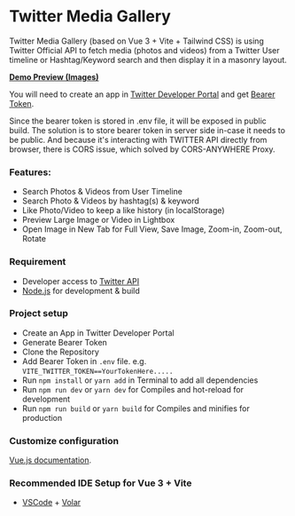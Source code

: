 # Twitter Media Gallery

Twitter Media Gallery (based on Vue 3 + Vite + Tailwind CSS) is using Twitter Official API to fetch media (photos and videos) from a Twitter User timeline or Hashtag/Keyword search and then display it in a masonry layout.

**[Demo Preview (Images)](https://pinboard.opera.com/view/da9b047c-8317-4432-8fbd-7a5d04f351d3)**

You will need to create an app in [Twitter Developer Portal](https://developer.twitter.com) and get [Bearer Token](https://i.imgur.com/tGBFcNq.png).

Since the bearer token is stored in .env file, it will be exposed in public build. The solution is to store bearer token in server side in-case it needs to be public. And because it's interacting with TWITTER API directly from browser, there is CORS issue, which solved by CORS-ANYWHERE Proxy.

### Features:
- Search Photos & Videos from User Timeline
- Search Photo & Videos by hashtag(s) & keyword
- Like Photo/Video to keep a like history (in localStorage)
- Preview Large Image or Video in Lightbox
- Open Image in New Tab for Full View, Save Image, Zoom-in, Zoom-out, Rotate

### Requirement
- Developer access to [Twitter API](https://developer.twitter.com)
- [Node.js](https://nodejs.org/en/download/) for development & build

### Project setup
- Create an App in Twitter Developer Portal
- Generate Bearer Token
- Clone the Repository
- Add Bearer Token in `.env` file. e.g. `VITE_TWITTER_TOKEN==YourTokenHere.....`
- Run `npm install` or `yarn add` in Terminal to add all dependencies
- Run `npm run dev` or `yarn dev` for Compiles and hot-reload for development
- Run `npm run build` or `yarn build` for Compiles and minifies for production

### Customize configuration
[Vue.js documentation](https://vuejs.org/guide).

### Recommended IDE Setup for Vue 3 + Vite
- [VSCode](https://code.visualstudio.com/) + [Volar](https://marketplace.visualstudio.com/items?itemName=johnsoncodehk.volar)
